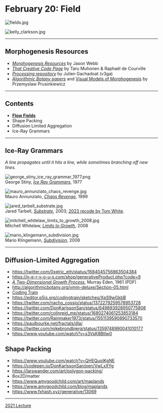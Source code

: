 # February 20: Field



![fields.jpg](img/fields.jpg)

![kelly_clarkson.jpg](img/kelly_clarkson.jpg)

--- 

## Morphogenesis Resources

* [*Morphogenesis Resources*](https://github.com/jasonwebb/morphogenesis-resources) by Jason Webb
* [*That Creative Code Page*](https://thatcreativecode.page/) by Taru Muhonen & Raphaël de Courville
* [*Processing repository*](https://github.com/v3ga/Processing) by Julien Gachadoat (v3ga)
* [*Algorithmic Botany papers*](http://algorithmicbotany.org/papers/#webdocs) and [Visual Models of Morphogenesis](http://algorithmicbotany.org/vmm-deluxe/TableOfContents.html) by Przemyslaw Prusinkiewicz 

--- 
## Contents 

* [**Flow Fields**](../../topics/flow_fields/README.md)
* Shape Packing
* Diffusion Limited Aggregation
* Ice-Ray Grammars

---

## Ice-Ray Grammars

*A line propagates until it hits a line, while sometimes branching off new lines.*

![george_stiny_ice_ray_grammar_1977.png](img/george_stiny_ice_ray_grammar_1977.png)<br />George Stiny, [*Ice Ray Grammars*](https://www.contrib.andrew.cmu.edu/~ramesh/teaching/course/48-747/subFrames/readings/Stiny-1977-EPB3_89-98.Ice-ray..pdf), 1977

![mauro_annunziato_chaos_revenge.jpg](img/mauro_annunziato_chaos_revenge.jpg)<br />Mauro Annunziato, [*Chaos Revenge*](https://digitalartarchive.siggraph.org/artwork/mauro-annunziato-chaos-revenge/), 1999

![jared_tarbell_substrate.jpg](img/jared_tarbell_substrate.jpg)<br />Jared Tarbell, [*Substrate*](), 2003; [2023 recode by Tom White](https://dribnet.github.io/substrate/).

![mitchell_whitelaw_limits_to_growth_2008.jpg](img/mitchell_whitelaw_limits_to_growth_2008.jpg)<br />Mitchell Whitelaw, [*Limits to Growth*](https://mtchl.net/limits-to-growth/), 2008

![mario_klingemann_subdivision.jpg](img/mario_klingemann_subdivision.jpg)<br />Mario Klingemann, [*Subdivision*](https://www.flickr.com/photos/quasimondo/albums/72157606163595189/), 2008

---

## Diffusion-Limited Aggregation

* https://twitter.com/0xelric_eth/status/1684045756863504384
* https://n-e-r-v-o-u-s.com/shop/generativeProduct.php?code=9
* [*A Two-Dimensional Growth Process*](img/eden_2d_growth_process_1961.pdf), Murray Eden, 1961 (PDF)
* http://algorithmicbotany.org/vmm-deluxe/Section-05.html
* [Coding Train](https://www.youtube.com/watch?v=Cl_Gjj80gPE)
* https://editor.p5js.org/codingtrain/sketches/XpS9wGkbB
* https://twitter.com/nacho_cossio/status/1372279259578953728
* https://twitter.com/DonKarlssonSan/status/649693928950775808
* https://twitter.com/colinreid_me/status/1680274061253853184
* https://twitter.com/Rainmaker1973/status/1551139590890733570
* https://paulbourke.net/fractals/dla/
* https://twitter.com/mikebrondbjerg/status/1359748990041010177
* https://www.youtube.com/watch?v=s3VsK8BtIw0

## Shape Packing

* https://www.youtube.com/watch?v=QHEQuoIKgNE
* https://codepen.io/DonKarlssonSan/pen/VwLxXYg
* https://larswander.com/art/polygon-packing/
* Box2D/matter
* https://www.amygoodchild.com/art/maplands
* https://www.amygoodchild.com/blog/maplands
* https://www.fxhash.xyz/generative/13069

---

[2021 Lecture](https://courses.ideate.cmu.edu/60-428/f2021/daily-notes/10-06-field-distribution/)

